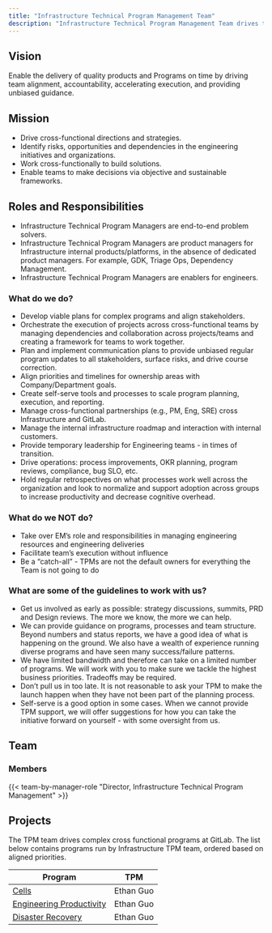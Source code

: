 ```yaml
---
title: "Infrastructure Technical Program Management Team"
description: "Infrastructure Technical Program Management Team drives the planning, execution, and delivery of complex infrastructure projects across Engineering and Product."
---
```


## Vision

Enable the delivery of quality products and Programs on time by driving team alignment, accountability, accelerating execution, and providing unbiased guidance.

## Mission

- Drive cross-functional directions and strategies.
- Identify risks, opportunities and dependencies in the engineering initiatives and organizations.
- Work cross-functionally to build solutions.
- Enable teams to make decisions via objective and sustainable frameworks.

## Roles and Responsibilities

- Infrastructure Technical Program Managers are end-to-end problem solvers.
- Infrastructure Technical Program Managers are product managers for Infrastructure internal products/platforms, in the absence of dedicated product managers. For example, GDK, Triage Ops, Dependency Management.
- Infrastructure Technical Program Managers are enablers for engineers.

### What do we do?

- Develop viable plans for complex programs and align stakeholders.
- Orchestrate the execution of projects across cross-functional teams by managing dependencies and collaboration across projects/teams and creating a framework for teams to work together.
- Plan and implement communication plans to provide unbiased regular program updates to all stakeholders, surface risks, and drive course correction.
- Align priorities and timelines for ownership areas with Company/Department goals.
- Create self-serve tools and processes to scale program planning, execution, and reporting.
- Manage cross-functional partnerships (e.g., PM, Eng, SRE) cross Infrastructure and GitLab.
- Manage the internal infrastructure roadmap and interaction with internal customers.
- Provide temporary leadership for Engineering teams - in times of transition.
- Drive operations: process improvements, OKR planning, program reviews, compliance, bug SLO, etc.
- Hold regular retrospectives on what processes work well across the organization and look to normalize and support adoption across groups to increase productivity and decrease cognitive overhead.

### What do we NOT do?

- Take over EM’s role and responsibilities in managing engineering resources and engineering deliveries
- Facilitate team’s execution without influence
- Be a “catch-all” - TPMs are not the default owners for everything the Team is not going to do

### What are some of the guidelines to work with us?

- Get us involved as early as possible: strategy discussions, summits, PRD and Design reviews.  The more we know, the more we can help.
- We can provide guidance on programs, processes and team structure.  Beyond numbers and status reports, we have a good idea of what is happening on the ground.  We also have a wealth of experience running diverse programs and have seen many success/failure patterns.
- We have limited bandwidth and therefore can take on a limited number of programs.  We will work with you to make sure we tackle the highest business priorities.  Tradeoffs may be required.
- Don’t pull us in too late.  It is not reasonable to ask your TPM to make the launch happen when they have not been part of the planning process.
- Self-serve is a good option in some cases.  When we cannot provide TPM support, we will offer suggestions for how you can take the initiative forward on yourself - with some oversight from us.

## Team

### Members

{{< team-by-manager-role "Director, Infrastructure Technical Program Management" >}}

## Projects

The TPM team drives complex cross functional programs at GitLab. The list below contains programs run by Infrastructure TPM team, ordered based on aligned priorities.

 | Program  | TPM |
| -------  | ----- |
| [Cells](https://docs.gitlab.com/ee/architecture/blueprints/cells/) | Ethan Guo |
| [Engineering Productivity](/handbook/engineering/infrastructure/engineering-productivity/#projects) | Ethan Guo |
| [Disaster Recovery](https://gitlab-com.gitlab.io/-/content-sites/internal-handbook/-/jobs/6193598265/artifacts/public/handbook/engineering/disaster-recovery.html) | Ethan Guo|


